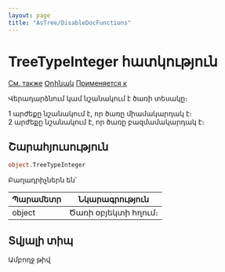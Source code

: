 ```yaml
---
layout: page
title: "AsTree/DisableDocFunctions"
---
```



# TreeTypeInteger հատկություն

[См. также](../Astree.html) [Օրինակ](../../Examples/E_AsTree.html) [Применяется к](../Astree.md)

Վերադարձնում կամ նշանակում է ծառի տեսակը։

1 արժեքը նշանակում է, որ ծառը միամակարդակ է։  
2 արժեքը նշանակում է, որ ծառը բազմամակարդակ է։

## Շարահյուսություն

``` vb
object.TreeTypeInteger
```

Բաղադրիչներն են՝ 


| Պարամետր | Նկարագրություն |
|--|--|
| object | Ծառի օբյեկտի հղում։ |


## Տվյալի տիպ

  Ամբողջ թիվ
